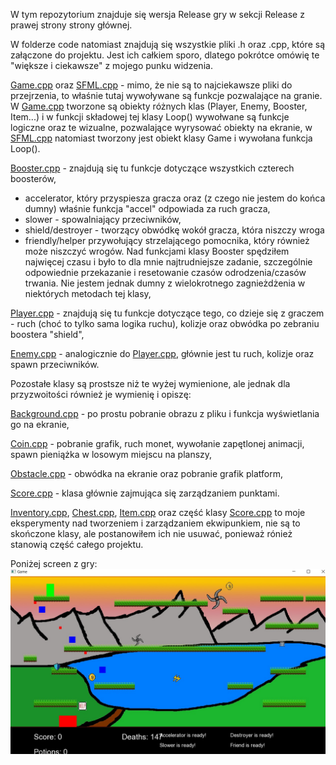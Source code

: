 W tym repozytorium znajduje się wersja Release gry w sekcji Release z prawej strony strony głównej.

W folderze code natomiast znajdują się wszystkie pliki .h oraz .cpp, które są załączone do projektu.
Jest ich całkiem sporo, dlatego pokrótce omówię te "większe i ciekawsze" z mojego punku widzenia.

[Game.cpp](code/Game.cpp) oraz [SFML.cpp](code/SFML.cpp) - mimo, że nie są to najciekawsze pliki do przejrzenia, to właśnie tutaj wywoływane są funkcje pozwalające na granie. 
W [Game.cpp](code/Game.cpp) tworzone są obiekty różnych klas (Player, Enemy, Booster, Item...) i w funkcji składowej tej klasy Loop() wywołwane są funkcje logiczne oraz te wizualne, pozwalające wyrysować obiekty na ekranie,
w [SFML.cpp](code/SFML.cpp) natomiast tworzony jest obiekt klasy Game i wywołana funkcja Loop().

[Booster.cpp](code/Booster.cpp) - znajdują się tu funkcje dotyczące wszystkich czterech boosterów, 
* accelerator, który przyspiesza gracza oraz (z czego nie jestem do końca dumny) właśnie funkcja "accel" odpowiada za ruch gracza,
* slower - spowalniający przeciwników, 
* shield/destroyer - tworzący obwódkę wokół gracza, która niszczy wroga 
* friendly/helper przywołujący strzelającego pomocnika, który również może niszczyć wrogów.
Nad funkcjami klasy Booster spędziłem najwięcej czasu i było to dla mnie najtrudniejsze zadanie, szczególnie 
odpowiednie przekazanie i resetowanie czasów odrodzenia/czasów trwania. Nie jestem jednak dumny z wielokrotnego zagnieżdżenia w niektórych metodach tej klasy,

[Player.cpp](code/Player.cpp) - znajdują się tu funkcje dotyczące tego, co dzieje się z graczem - ruch (choć to tylko sama logika ruchu), kolizje oraz obwódka po zebraniu boostera "shield",

[Enemy.cpp](code/Enemy.cpp) - analogicznie do [Player.cpp](code/Player.cpp), głównie jest tu ruch, kolizje oraz spawn przeciwników.


Pozostałe klasy są prostsze niż te wyżej wymienione, ale jednak dla przyzwoitości również je wymienię i opiszę:

[Background.cpp](code/Background.cpp) - po prostu pobranie obrazu z pliku i funkcja wyświetlania go na ekranie,

[Coin.cpp](code/Coin.cpp) - pobranie grafik, ruch monet, wywołanie zapętlonej animacji, spawn pieniążka w losowym miejscu na planszy,

[Obstacle.cpp](code/Obstacle.cpp) - obwódka na ekranie oraz pobranie grafik platform,

[Score.cpp](code/Score.cpp) - klasa głównie zajmująca się zarządzaniem punktami.

[Inventory.cpp](code/Inventory.cpp), [Chest.cpp](code/Chest.cpp), [Item.cpp](code/Item.cpp) oraz część klasy [Score.cpp](code/Score.cpp) to moje eksperymenty nad tworzeniem i zarządzaniem ekwipunkiem, nie są to skończone klasy, ale postanowiłem ich nie usuwać, ponieważ rónież stanowią część całego projektu.

Poniżej screen z gry:
![Screen](./screen_z_projektu.jpg)